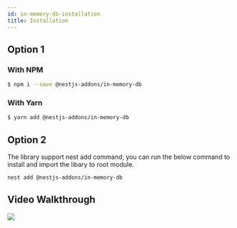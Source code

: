 ```yaml
---
id: in-memory-db-installation
title: Installation
---
```


## Option 1

### With NPM

```bash
$ npm i --save @nestjs-addons/in-memory-db
```

### With Yarn

```bash
$ yarn add @nestjs-addons/in-memory-db
```

## Option 2

The library support nest add command, you can run the below command to install and import the libary to root module.

```bash
nest add @nestjs-addons/in-memory-db
```

## Video Walkthrough

[![](http://img.youtube.com/vi/eSx6nKDw5PQ/0.jpg)](http://www.youtube.com/watch?v=eSx6nKDw5PQ 'NestJS Addons - In Memory DB - Walkthrough')
